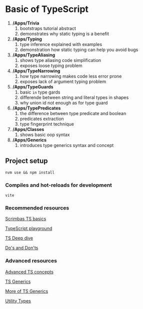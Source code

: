 # Basic of TypeScript

1. **/Apps/Trivia** 
   1. bootstraps tutorial abstract 
   2. demonstrates why static typing is a benefit
2. **/Apps/Typing**
   1. type inference explained with examples
   2. demonstration how static typing can help you avoid bugs
3. **/Apps/TypeAliasing** 
   1. shows type aliasing code simplification 
   2. exposes loose typing problem
4. **/Apps/TypeNarrowing**
   1. how type narrowing makes code less error prone
   2. exposes lack of argument typing problem
5. **/Apps/TypeGuards** 
   1. basic `in` type gards
   2. differende between string and literal types in shapes
   3. why union id not enough as for type guard
6. **/Apps/TypePredicates** 
   1. the difference between type predicate and boolean
   2. predicates extraction
   3. type fingerprint technique
7. **/Apps/Classes**
   1. shows basic oop syntax 
8. **/Apps/Generics**
   1. introduces type generics syntax and concept

## Project setup
```
nvm use && npm install
```

### Compiles and hot-reloads for development
```
vite
```

### Recommended resources
[Scrimbas TS basics](https://scrimba.com/learn/typescript)

[TypeScript playground](https://www.typescriptlang.org/play)

[TS Deep dive](https://basarat.gitbook.io/typescript/styleguide)

[Do's and Don'ts](https://www.typescriptlang.org/docs/handbook/declaration-files/do-s-and-don-ts.html)

### Advanced resources
[Advanced TS concepts](https://www.youtube.com/watch?v=eJ6R1knfsoc)

[TS Generics](https://www.youtube.com/watch?v=VR4qgEZ-YkQ)

[More of TS Generics](https://www.youtube.com/watch?v=dLPgQRbVquo)

[Utility Types](https://www.youtube.com/watch?v=Fgcu_iB2X04)

